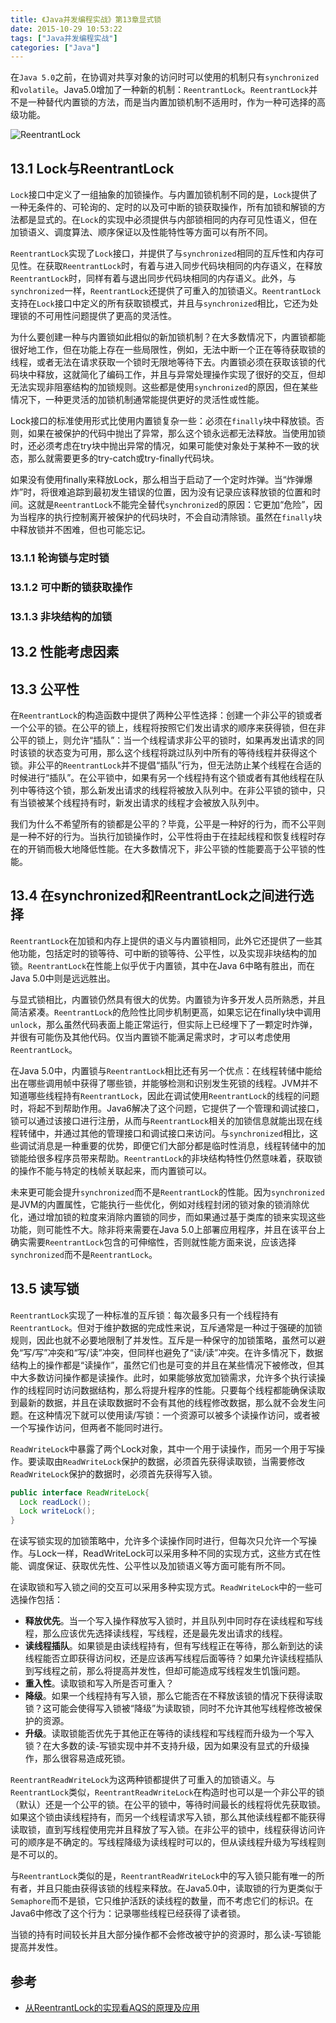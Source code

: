 ```yaml
---
title: 《Java并发编程实战》第13章显式锁
date: 2015-10-29 10:53:22
tags: ["Java并发编程实战"]
categories: ["Java"]
---
```


在`Java 5.0`之前，在协调对共享对象的访问时可以使用的机制只有`synchronized`和`volatile`。Java5.0增加了一种新的机制：`ReentrantLock`。`ReentrantLock`并不是一种替代内置锁的方法，而是当内置加锁机制不适用时，作为一种可选择的高级功能。

<!--more-->

![ReentrantLock](https://malinkang-1253444926.cos.ap-beijing.myqcloud.com/blog/images/ReentrantLock.png)


## 13.1 Lock与ReentrantLock

`Lock`接口中定义了一组抽象的加锁操作。与内置加锁机制不同的是，`Lock`提供了一种无条件的、可轮询的、定时的以及可中断的锁获取操作，所有加锁和解锁的方法都是显式的。在`Lock`的实现中必须提供与内部锁相同的内存可见性语义，但在加锁语义、调度算法、顺序保证以及性能特性等方面可以有所不同。

`ReentrantLock`实现了`Lock`接口，并提供了与`synchronized`相同的互斥性和内存可见性。在获取`ReentrantLock`时，有着与进入同步代码块相同的内存语义，在释放`ReentrantLock`时，同样有着与退出同步代码块相同的内存语义。此外，与`synchronized`一样，`ReentrantLock`还提供了可重入的加锁语义。`ReentrantLock`支持在`Lock`接口中定义的所有获取锁模式，并且与`synchronized`相比，它还为处理锁的不可用性问题提供了更高的灵活性。

为什么要创建一种与内置锁如此相似的新加锁机制？在大多数情况下，内置锁都能很好地工作，但在功能上存在一些局限性，例如，无法中断一个正在等待获取锁的线程，或者无法在请求获取一个锁时无限地等待下去。内置锁必须在获取该锁的代码块中释放，这就简化了编码工作，并且与异常处理操作实现了很好的交互，但却无法实现非阻塞结构的加锁规则。这些都是使用`synchronized`的原因，但在某些情况下，一种更灵活的加锁机制通常能提供更好的灵活性或性能。

Lock接口的标准使用形式比使用内置锁复杂一些：必须在`finally`块中释放锁。否则，如果在被保护的代码中抛出了异常，那么这个锁永远都无法释放。当使用加锁时，还必须考虑在try块中抛出异常的情况，如果可能使对象处于某种不一致的状态，那么就需要更多的try-catch或try-finally代码块。

如果没有使用finally来释放Lock，那么相当于启动了一个定时炸弹。当“炸弹爆炸”时，将很难追踪到最初发生错误的位置，因为没有记录应该释放锁的位置和时间。这就是`ReentrantLock`不能完全替代`synchronized`的原因：它更加“危险”，因为当程序的执行控制离开被保护的代码块时，不会自动清除锁。虽然在`finally`块中释放锁并不困难，但也可能忘记。

### 13.1.1 轮询锁与定时锁



### 13.1.2 可中断的锁获取操作

### 13.1.3 非块结构的加锁

## 13.2 性能考虑因素

##  13.3 公平性

在`ReentrantLock`的构造函数中提供了两种公平性选择：创建一个非公平的锁或者一个公平的锁。在公平的锁上，线程将按照它们发出请求的顺序来获得锁，但在非公平的锁上，则允许“插队”：当一个线程请求非公平的锁时，如果再发出请求的同时该锁的状态变为可用，那么这个线程将跳过队列中所有的等待线程并获得这个锁。非公平的`ReentrantLock`并不提倡“插队”行为，但无法防止某个线程在合适的时候进行“插队”。在公平锁中，如果有另一个线程持有这个锁或者有其他线程在队列中等待这个锁，那么新发出请求的线程将被放入队列中。在非公平锁的锁中，只有当锁被某个线程持有时，新发出请求的线程才会被放入队列中。

我们为什么不希望所有的锁都是公平的？毕竟，公平是一种好的行为，而不公平则是一种不好的行为。当执行加锁操作时，公平性将由于在挂起线程和恢复线程时存在的开销而极大地降低性能。在大多数情况下，非公平锁的性能要高于公平锁的性能。

## 13.4 在synchronized和ReentrantLock之间进行选择

`ReentrantLock`在加锁和内存上提供的语义与内置锁相同，此外它还提供了一些其他功能，包括定时的锁等待、可中断的锁等待、公平性，以及实现非块结构的加锁。`ReentrantLock`在性能上似乎优于内置锁，其中在Java 6中略有胜出，而在Java 5.0中则是远远胜出。

与显式锁相比，内置锁仍然具有很大的优势。内置锁为许多开发人员所熟悉，并且简洁紧凑。`ReentrantLock`的危险性比同步机制更高，如果忘记在finally块中调用`unlock`，那么虽然代码表面上能正常运行，但实际上已经埋下了一颗定时炸弹，并很有可能伤及其他代码。仅当内置锁不能满足需求时，才可以考虑使用`ReentrantLock`。

在Java 5.0中，内置锁与`ReentrantLock`相比还有另一个优点：在线程转储中能给出在哪些调用帧中获得了哪些锁，并能够检测和识别发生死锁的线程。JVM并不知道哪些线程持有`ReentrantLock`，因此在调试使用`ReentrantLock`的线程的问题时，将起不到帮助作用。Java6解决了这个问题，它提供了一个管理和调试接口，锁可以通过该接口进行注册，从而与`ReentrantLock`相关的加锁信息就能出现在线程转储中，并通过其他的管理接口和调试接口来访问。与`synchronized`相比，这些调试消息是一种重要的优势，即便它们大部分都是临时性消息，线程转储中的加锁能给很多程序员带来帮助。`ReentrantLock`的非块结构特性仍然意味着，获取锁的操作不能与特定的栈帧关联起来，而内置锁可以。

未来更可能会提升`synchronized`而不是`ReentrantLock`的性能。因为`synchronized`是JVM的内置属性，它能执行一些优化，例如对线程封闭的锁对象的锁消除优化，通过增加锁的粒度来消除内置锁的同步，而如果通过基于类库的锁来实现这些功能，则可能性不大。除非将来需要在Java 5.0上部署应用程序，并且在该平台上确实需要`ReentrantLock`包含的可伸缩性，否则就性能方面来说，应该选择`synchronized`而不是`ReentrantLock`。

## 13.5 读写锁

`ReentrantLock`实现了一种标准的互斥锁：每次最多只有一个线程持有`ReentrantLock`。但对于维护数据的完成性来说，互斥通常是一种过于强硬的加锁规则，因此也就不必要地限制了并发性。互斥是一种保守的加锁策略，虽然可以避免“写/写”冲突和“写/读”冲突，但同样也避免了“读/读”冲突。在许多情况下，数据结构上的操作都是“读操作”，虽然它们也是可变的并且在某些情况下被修改，但其中大多数访问操作都是读操作。此时，如果能够放宽加锁需求，允许多个执行读操作的线程同时访问数据结构，那么将提升程序的性能。只要每个线程都能确保读取到最新的数据，并且在读取数据时不会有其他的线程修改数据，那么就不会发生问题。在这种情况下就可以使用读/写锁：一个资源可以被多个读操作访问，或者被一个写操作访问，但两者不能同时进行。

`ReadWriteLock`中暴露了两个Lock对象，其中一个用于读操作，而另一个用于写操作。要读取由`ReadWriteLock`保护的数据，必须首先获得读取锁，当需要修改`ReadWriteLock`保护的数据时，必须首先获得写入锁。

```java
public interface ReadWriteLock{
  Lock readLock();
  Lock writeLock();
}
```

在读写锁实现的加锁策略中，允许多个读操作同时进行，但每次只允许一个写操作。与Lock一样，ReadWriteLock可以采用多种不同的实现方式，这些方式在性能、调度保证、获取优先性、公平性以及加锁语义等方面可能有所不同。

在读取锁和写入锁之间的交互可以采用多种实现方式。`ReadWriteLock`中的一些可选操作包括：

* **释放优先**。当一个写入操作释放写入锁时，并且队列中同时存在读线程和写线程，那么应该优先选择读线程，写线程，还是最先发出请求的线程。
* **读线程插队**。如果锁是由读线程持有，但有写线程正在等待，那么新到达的读线程能否立即获得访问权，还是应该再写线程后面等待？如果允许读线程插队到写线程之前，那么将提高并发性，但却可能造成写线程发生饥饿问题。
* **重入性**。读取锁和写入所是否可重入？
* **降级**。如果一个线程持有写入锁，那么它能否在不释放该锁的情况下获得读取锁？这可能会使得写入锁被“降级”为读取锁，同时不允许其他写线程修改被保护的资源。
* **升级**。读取锁能否优先于其他正在等待的读线程和写线程而升级为一个写入锁？在大多数的读-写锁实现中并不支持升级，因为如果没有显式的升级操作，那么很容易造成死锁。

`ReentrantReadWriteLock`为这两种锁都提供了可重入的加锁语义。与`ReentrantLock`类似，`ReentrantReadWriteLock`在构造时也可以是一个非公平的锁（默认）还是一个公平的锁。在公平的锁中，等待时间最长的线程将优先获取锁。如果这个锁由读线程持有，而另一个线程请求写入锁，那么其他读线程都不能获得读取锁，直到写线程使用完并且释放了写入锁。在非公平的锁中，线程获得访问许可的顺序是不确定的。写线程降级为读线程时可以的，但从读线程升级为写线程则是不可以的。

与`ReentrantLock`类似的是，`ReentrantReadWriteLock`中的写入锁只能有唯一的所有者，并且只能由获得该锁的线程来释放。在Java5.0中，读取锁的行为更类似于`Semaphore`而不是锁，它只维护活跃的读线程的数量，而不考虑它们的标识。在Java6中修改了这个行为：记录哪些线程已经获得了读者锁。

当锁的持有时间较长并且大部分操作都不会修改被守护的资源时，那么读-写锁能提高并发性。

## 参考

* [从ReentrantLock的实现看AQS的原理及应用](https://tech.meituan.com/2019/12/05/aqs-theory-and-apply.html)

